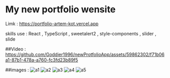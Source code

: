 # My new portfolio wensite 

Limk : https://portfolio-artem-kot.vercel.app

skills use : React , TypeScript , sweetalert2 , style-components , slider , slide

##Video :
https://github.com/Goddier1996/newProtfolioApp/assets/59862302/f71b06a1-87b1-478a-a760-fc3fd23b89f5


##images :
![a1](https://github.com/Goddier1996/newProtfolioApp/assets/59862302/20456d25-c009-4167-9ad9-3d1334fc5c50)
![a2](https://github.com/Goddier1996/newProtfolioApp/assets/59862302/b9ab93dc-45bd-4664-9672-4910c6c0b368)
![a3](https://github.com/Goddier1996/newProtfolioApp/assets/59862302/c36a44df-c208-44b4-a8c7-a55541414fab)
![a4](https://github.com/Goddier1996/newProtfolioApp/assets/59862302/132d25c2-ec71-4af9-a779-5fdc776aaa0f)
![a5](https://github.com/Goddier1996/newProtfolioApp/assets/59862302/83aa674e-3ec1-4ca6-b853-4ffcf0c49ff8)



